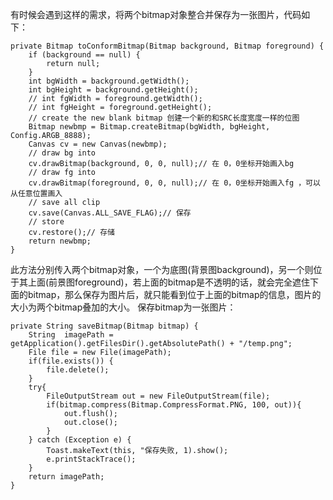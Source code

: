 有时候会遇到这样的需求，将两个bitmap对象整合并保存为一张图片，代码如下：
```  
private Bitmap toConformBitmap(Bitmap background, Bitmap foreground) {
	if (background == null) {
		return null;
	}
	int bgWidth = background.getWidth();
	int bgHeight = background.getHeight();
	// int fgWidth = foreground.getWidth();
	// int fgHeight = foreground.getHeight();
	// create the new blank bitmap 创建一个新的和SRC长度宽度一样的位图
	Bitmap newbmp = Bitmap.createBitmap(bgWidth, bgHeight, Config.ARGB_8888);
	Canvas cv = new Canvas(newbmp);
	// draw bg into
	cv.drawBitmap(background, 0, 0, null);// 在 0，0坐标开始画入bg
	// draw fg into
	cv.drawBitmap(foreground, 0, 0, null);// 在 0，0坐标开始画入fg ，可以从任意位置画入
	// save all clip
	cv.save(Canvas.ALL_SAVE_FLAG);// 保存
	// store
	cv.restore();// 存储
	return newbmp;
}
```
此方法分别传入两个bitmap对象，一个为底图(背景图background)，另一个则位于其上面(前景图foreground)，若上面的bitmap是不透明的话，就会完全遮住下面的bitmap，那么保存为图片后，就只能看到位于上面的bitmap的信息，图片的大小为两个bitmap叠加的大小。
保存bitmap为一张图片：
```  
private String saveBitmap(Bitmap bitmap) {
	String  imagePath = getApplication().getFilesDir().getAbsolutePath() + "/temp.png";
	File file = new File(imagePath);
	if(file.exists()) {
		file.delete();
	}
	try{
		FileOutputStream out = new FileOutputStream(file);
		if(bitmap.compress(Bitmap.CompressFormat.PNG, 100, out)){
			out.flush();
			out.close();
		}     
	} catch (Exception e) { 
		Toast.makeText(this, "保存失败, 1).show();
		e.printStackTrace();
	}
	return imagePath;
}
```